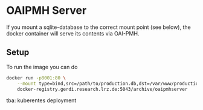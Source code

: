 # OAIPMH Server

If you mount a sqlite-database to the correct mount point (see below), the docker container will serve its contents via OAI-PMH.

## Setup
To run the image you can do

```bash
docker run -p8001:80 \
    --mount type=bind,src=/path/to/production.db,dst=/var/www/production.db \
    docker-registry.gerdi.research.lrz.de:5043/archive/oaipmhserver
```

tba: kuberentes deployment

